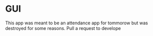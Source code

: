 # GUI
This app was meant to be an attendance app for tommorow but was destroyed for some reasons.
Pull a request to develope
